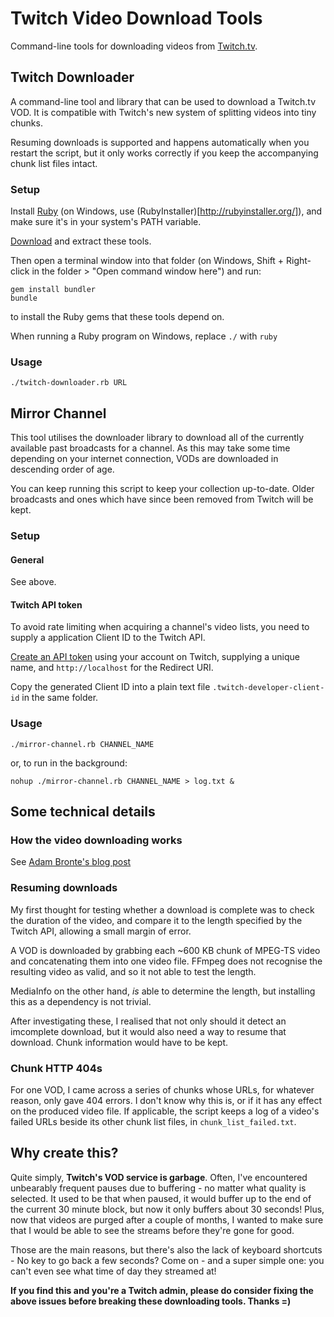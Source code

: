 # Twitch Video Download Tools

Command-line tools for downloading videos from [Twitch.tv](http://www.twitch.tv).

## Twitch Downloader

A command-line tool and library that can be used to download a Twitch.tv VOD. It is compatible with Twitch's new system of splitting videos into tiny chunks.

Resuming downloads is supported and happens automatically when you restart the script, but it only works correctly if you keep the accompanying chunk list files intact.

### Setup

Install [Ruby](https://www.ruby-lang.org/en/) (on Windows, use (RubyInstaller)[http://rubyinstaller.org/]), and make sure it's in your system's PATH variable.

[Download](https://github.com/ZimbiX/Twitch-Video-Download-Tools/archive/master.zip) and extract these tools.

Then open a terminal window into that folder (on Windows, Shift + Right-click in the folder > "Open command window here") and run:

    gem install bundler
    bundle

to install the Ruby gems that these tools depend on.

When running a Ruby program on Windows, replace `./` with `ruby `

### Usage

    ./twitch-downloader.rb URL

## Mirror Channel

This tool utilises the downloader library to download all of the currently available past broadcasts for a channel. As this may take some time depending on your internet connection, VODs are downloaded in descending order of age.

You can keep running this script to keep your collection up-to-date. Older broadcasts and ones which have since been removed from Twitch will be kept.

### Setup

#### General

See above.

#### Twitch API token

To avoid rate limiting when acquiring a channel's video lists, you need to supply a application Client ID to the Twitch API.

[Create an API token](http://www.twitch.tv/kraken/oauth2/clients/new) using your account on Twitch, supplying a unique name, and `http://localhost` for the Redirect URI.

Copy the generated Client ID into a plain text file `.twitch-developer-client-id` in the same folder.

### Usage

    ./mirror-channel.rb CHANNEL_NAME

or, to run in the background:

    nohup ./mirror-channel.rb CHANNEL_NAME > log.txt &

## Some technical details

### How the video downloading works

See [Adam Bronte's blog post](https://adam.bronte.me/2015/05/29/downloading-twitch-tv-vods/)

### Resuming downloads

My first thought for testing whether a download is complete was to check the duration of the video, and compare it to the length specified by the Twitch API, allowing a small margin of error.

A VOD is downloaded by grabbing each ~600 KB chunk of MPEG-TS video and concatenating them into one video file. FFmpeg does not recognise the resulting video as valid, and so it not able to test the length.

MediaInfo on the other hand, *is* able to determine the length, but installing this as a dependency is not trivial.

After investigating these, I realised that not only should it detect an imcomplete download, but it would also need a way to resume that download. Chunk information would have to be kept.

### Chunk HTTP 404s

For one VOD, I came across a series of chunks whose URLs, for whatever reason, only gave 404 errors. I don't know why this is, or if it has any effect on the produced video file. If applicable, the script keeps a log of a video's failed URLs beside its other chunk list files, in `chunk_list_failed.txt`.

## Why create this?

Quite simply, **Twitch's VOD service is garbage**. Often, I've encountered unbearably frequent pauses due to buffering - no matter what quality is selected. It used to be that when paused, it would buffer up to the end of the current 30 minute block, but now it only buffers about 30 seconds! Plus, now that videos are purged after a couple of months, I wanted to make sure that I would be able to see the streams before they're gone for good.

Those are the main reasons, but there's also the lack of keyboard shortcuts - No key to go back a few seconds? Come on - and a super simple one: you can't even see what time of day they streamed at!

**If you find this and you're a Twitch admin, please do consider fixing the above issues before breaking these downloading tools. Thanks =)**
